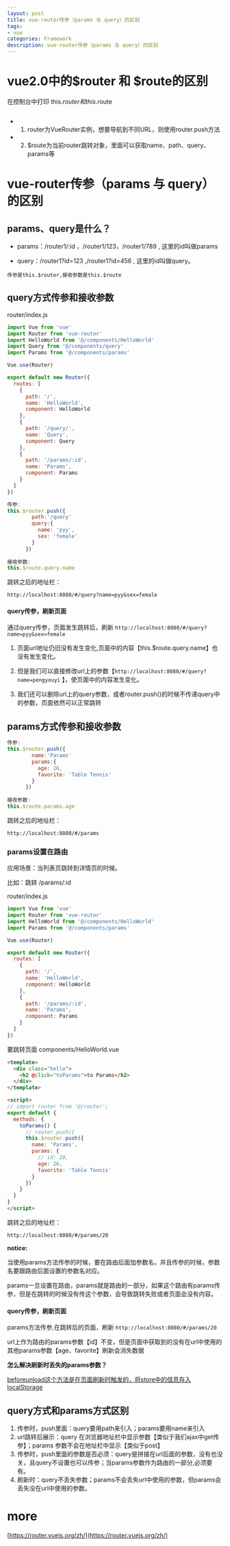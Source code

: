 ```yaml
---
layout: post
title: vue-router传参（params 与 query）的区别
tags:
- vue
categories: Framework
description: vue-router传参（params 与 query）的区别
---
```


# vue2.0中的$router 和 $route的区别

在控制台中打印 this.$router 和 this.$route

<div class="rd">
    <img src="/assets/images/2018/10-11-12/12-5-1.png" alt="">
</div>
<div class="rd">
    <img src="/assets/images/2018/10-11-12/12-5-2.png" alt="">
</div>

- 1. router为VueRouter实例，想要导航到不同URL，则使用router.push方法
- 2. $route为当前router跳转对象，里面可以获取name、path、query、params等

# vue-router传参（params 与 query）的区别

## params、query是什么？

- params：/router1/:id ，/router1/123，/router1/789 , 这里的id叫做params

- query：/router1?id=123 ,/router1?id=456 , 这里的id叫做query。

`传参是this.$router,接收参数是this.$route`

## query方式传参和接收参数

router/index.js

```js
import Vue from 'vue'
import Router from 'vue-router'
import HelloWorld from '@/components/HelloWorld'
import Query from '@/components/query'
import Params from '@/components/params'

Vue.use(Router)

export default new Router({
  routes: [
    {
      path: '/',
      name: 'HelloWorld',
      component: HelloWorld
    },
    {
      path: '/query/',
      name: 'Query',
      component: Query
    },
    {
      path: '/params/:id',
      name: 'Params',
      component: Params
    }
  ]
})
```

```js
传参: 
this.$router.push({
        path:'/query'
        query:{
          name: 'pyy',
          sex: 'female'
        }
      })
  
接收参数:
this.$route.query.name
```

跳转之后的地址栏：

`http://localhost:8080/#/query?name=pyy&sex=female`

#### query传参，刷新页面

通过query传参，页面发生跳转后，刷新 `http://localhost:8080/#/query?name=pyy&sex=female` 

1. 页面url地址仍旧没有发生变化,页面中的内容【this.$route.query.name】也没有发生变化。

2. 但是我们可以直接修改url上的参数【`http://localhost:8080/#/query?name=pengyouyi` 】，使页面中的内容发生变化。

3. 我们还可以删除url上的query参数，或者router.push()的时候不传递query中的参数，页面依然可以正常跳转

## params方式传参和接收参数

```js
传参: 
this.$router.push({
        name:'Params'
        params:{
          age: 26,
          favorite: 'Table Tennis'
        }
      })
  
接收参数:
this.$route.params.age
```

跳转之后的地址栏：

`http://localhost:8080/#/params`

### params设置在路由

应用场景：当列表页跳转到详情页的时候。

比如：跳转 /params/:id

router/index.js

```js
import Vue from 'vue'
import Router from 'vue-router'
import HelloWorld from '@/components/HelloWorld'
import Params from '@/components/params'

Vue.use(Router)

export default new Router({
  routes: [
    {
      path: '/',
      name: 'HelloWorld',
      component: HelloWorld
    },
    {
      path: '/params/:id',
      name: 'Params',
      component: Params
    }
  ]
})
```

要跳转页面 components/HelloWorld.vue

```html
<template>
  <div class="hello">
    <h2 @click="toParams">to Params</h2>
  </div>
</template>

<script>
// import router from '@/router';
export default {
  methods: {
    toParams() {
	  // router.push({
      this.$router.push({
        name: 'Params',
        params: {
          // id: 20,
          age: 26,
          favorite: 'Table Tennis'
        }
      })
    }
  }
}
</script>
```

跳转之后的地址栏：

`http://localhost:8080/#/params/20`

**notice:**

当使用params方法传参的时候，要在路由后面加参数名，并且传参的时候，参数名要跟路由后面设置的参数名对应。

params一旦设置在路由，params就是路由的一部分，如果这个路由有params传参，但是在跳转的时候没有传这个参数，会导致跳转失败或者页面会没有内容。


#### query传参，刷新页面

params方法传参,在跳转后的页面，刷新 `http://localhost:8080/#/params/20` 

url上作为路由的params参数【id】不变，但是页面中获取到的没有在url中使用的其他params参数【age、favorite】刷新会消失数据

**怎么解决刷新时丢失的params参数？**

[beforeunload这个方法是在页面刷新时触发的，将store中的信息存入localStorage](https://blog.csdn.net/xr510002594/article/details/84302734)

## query方式和params方式区别

1. 传参时，push里面：query要用path来引入；params要用name来引入
2. url跳转后展示：query 在浏览器地址栏中显示参数【类似于我们ajax中get传参】；params 参数不会在地址栏中显示【类似于post】
3. 传参时，push里面的参数是否必须：query是拼接在url后面的参数，没有也没关，且query不设置也可以传参；当params参数作为路由的一部分,必须要有。
4. 刷新时：query不丢失参数；params不会丢失url中使用的参数，但params会丢失没在url中使用的参数。

# more

[https://router.vuejs.org/zh/](https://router.vuejs.org/zh/)
